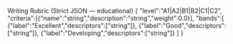 Writing Rubric (Strict JSON — educational)
{
  "level":"A1|A2|B1|B2|C1|C2",
  "criteria":[{"name":"string","description":"string","weight":0.0}],
  "bands":[
    {"label":"Excellent","descriptors":["string"]},
    {"label":"Good","descriptors":["string"]},
    {"label":"Developing","descriptors":["string"]}
  ]
}
